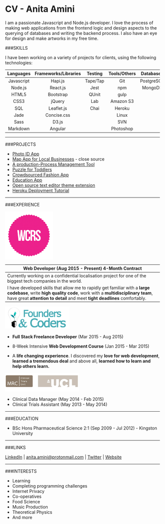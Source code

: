 # CV - Anita Amini

I am a passionate Javascript and Node.js developer. I love the process of making web applications from the frontend logic and design aspects to the querying of databases and writing the backend process. I also have an eye for design and make artworks in my free time.

###SKILLS

I have been working on a variety of projects for clients, using the following technologies:

| Languages | Frameworks/Libraries | Testing   | Tools/Others | Databases |
|:---------:|:--------------------:|:---------:|:------------:|:---------:|
| Javascript| Hapi.js              | Tape/Tap  | Git          | PostgreSQL|
| Node.js   | React.js             | Jest      | npm          | MongoDB   |
| HTML5     | Bootstrap            | QUnit     | gulp         | |
| CSS3      | jQuery               | Lab       | Amazon S3    | |
| SQL       | Leaflet.js           | Chai      | Heroku       | | 
| Jade      | Concise.css          |           | Linux        | |
| Sass      | D3.js                |           | SVN          | |
| Markdown  | Angular              |           | Photoshop    | |

---
###PROJECTS

- [Photo ID App](projects/photoId.md)
- [Map App for Local Businesses](projects/map.md) - close source
- [A production-Process Management Tool](projects/productivity.md)
- [Puzzle for Toddlers](projects/puzzle.md)
- [Crowdsourced Fashion App](http://crowdsourced-fashion.herokuapp.com/)
- [Education App](http://pajoa.herokuapp.com/)
- [Open source text editor theme extension](https://github.com/Neats29/Brackets-Midnight-Blue-Theme)
- [Heroku Deployment Tutorial ](https://github.com/Neats29/Learn-Heroku)


---

###EXPERIENCE

<img src="https://github.com/Neats29/CV/blob/master/experience/wcrs.png" width="155">

| __Web Developer__ (Aug 2015 - Present) 4-Month Contract   |  
|-----------------------------------------------------------|
| Currently working on a confidential localisation project for one of the biggest tech companies in the world.|
| I have developed skills that allow me to rapidly get familiar with a __large codebase__, write __high quality code__, work with a __multidisciplinary team__, have great __attention to detail__ and meet __tight deadlines__ comfortably.|


<img src="https://github.com/Neats29/CV/blob/master/experience/fac.png" width="210">

- __Full Stack Freelance Developer__ (Mar 2015 - Aug 2015)
- 8-Week Intensive __Web Development Course__ (Jan 2015 - Mar 2015) 

- A __life changing experience__. I discovered my __love for web development__, __learned a tremendous deal__ and above all, __learned how to learn and help others learn.__


<img src="https://github.com/Neats29/CV/blob/master/experience/mrc.png" width="240">

- Clinical Data Manager (May 2014 - Feb 2015)
- Clinical Trials Assistant (May 2013 - May 2014)

--- 


###EDUCATION
- BSc Hons Pharmaceutical Science 2:1  (Sep 2009 - Jul 2012) - Kingston University

---
###LINKS

[LinkedIn](https://uk.linkedin.com/in/anitaamini) | [anita.amini@protonmail.com](mailto:anita.amini@protonmail.com) |
[Twitter](https://twitter.com/neats29) | [Website](http://neats29.github.io)

---
###INTERESTS
* Learning
* Completing programming challenges
* Internet Privacy
* Co-operatives
* Food Science
* Music Production
* Theoretical Physics
* And more

